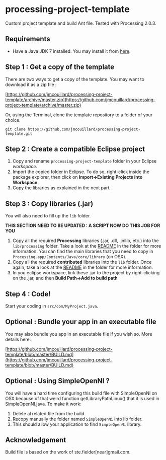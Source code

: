 processing-project-template
===========================

Custom project template and build Ant file. Tested with Processing 2.0.3.


## Requirements

- Have a Java JDK 7 installed. You may install it from [here](http://www.oracle.com/technetwork/java/javase/downloads/index.html?ssSourceSiteId=ocomen).

## Step 1 : Get a copy of the template

There are two ways to get a copy of the template. You may want to download it as a zip file :

[https://github.com/jmcouillard/processing-project-template/archive/master.zip](https://github.com/jmcouillard/processing-project-template/archive/master.zip)

Or, using the Terminal, clone the template repository to a folder of your choice.

```
git clone https://github.com/jmcouillard/processing-project-template.git
```


## Step 2 : Create a compatible Eclipse project

1. Copy and rename `processing-project-template` folder in your Eclipse *workspace*.
2. Import the copied folder in Eclipse. To do so, right-click inside the package explorer, then click on **Import->Existing Projects into Workspace**.
3. Copy the libraries as explained in the next part.


## Step 3 : Copy libraries (.jar)

You will also need to fill up the `lib` folder.

**THIS SECTION NEED TO BE UPDATED : A SCRIPT NOW DO THIS JOB FOR YOU**

1. Copy all the required **Processing** libraries (.jar, .dll, .jnilib, etc.) into the `lib/processing` folder. Take a look at the [README](https://github.com/jmcouillard/processing-project-template/tree/master/lib/processing) in the folder for more information. You can find the main libraries that you need to copy in `Processing.app/Contents/Java/core/library` (on OSX). 
2. Copy all the required **contributed** libraries into the `lib` folder. Once again, take a look at the [README](https://github.com/jmcouillard/processing-project-template/tree/master/lib) in the folder for more information.
3. In you eclipse workspace, link these .jar to the project by right-clicking on the .jar, and then **Build Path->Add to build path**


## Step 4 : Code!

Start your coding in `src/com/MyProject.java`.


## Optional : Bundle your app in an executable file

You may also bundle you app in an executable file if you wish so. More details here.

[https://github.com/jmcouillard/processing-project-template/blob/master/BUILD.md](https://github.com/jmcouillard/processing-project-template/blob/master/BUILD.md)


## Optional : Using SimpleOpenNI ?

You will have a hard time configuring this build file with SimpleOpenNI on OSX because of that weird function getLibraryPathLinux() that it is used in SimpleOpenNI.java. To make it work:

1. Delete al related file from the build.
2. Recopy manually the folder named `SimpleOpenNi` into lib folder.
3. This should allow your application to find `SimpleOpenNi` library.


## Acknowledgement

Build file is based on the work of ste.fielder[near]gmail.com.

